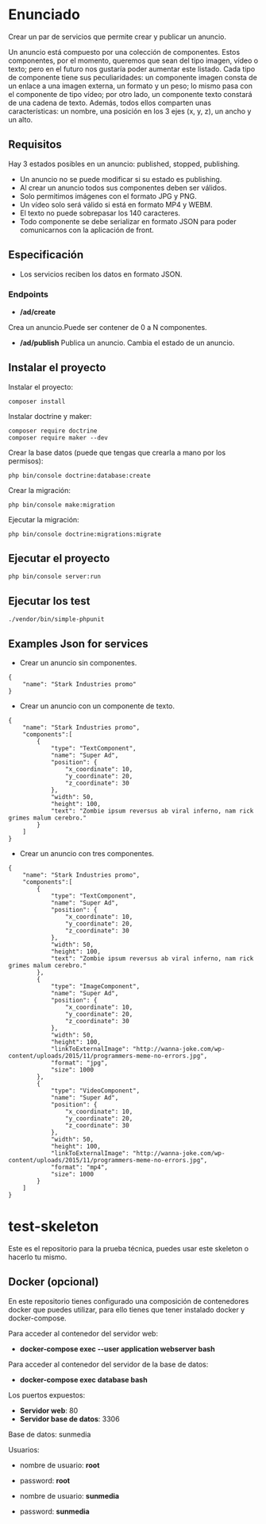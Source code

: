 # Enunciado

Crear un par de servicios que permite crear y publicar un anuncio. 

Un anuncio está compuesto por una colección de componentes. Estos componentes, por el
momento, queremos que sean del tipo imagen, vídeo o texto; pero en el futuro nos gustaría poder
aumentar este listado. Cada tipo de componente tiene sus peculiaridades: un componente imagen
consta de un enlace a una imagen externa, un formato y un peso; lo mismo pasa con el componente
de tipo vídeo; por otro lado, un componente texto constará de una cadena de texto. Además, todos
ellos comparten unas características: un nombre, una posición en los 3 ejes (x, y, z), un ancho y un
alto.

## Requisitos

Hay 3 estados posibles en un anuncio: published, stopped, publishing.

* Un anuncio no se puede modificar si su estado es publishing.
* Al crear un anuncio todos sus componentes deben ser válidos.
* Solo permitimos imágenes con el formato JPG y PNG.
* Un vídeo solo será válido si está en formato MP4 y WEBM.
* El texto no puede sobrepasar los 140 caracteres.
* Todo componente se debe serializar en formato JSON para poder comunicarnos con la
aplicación de front.

## Especificación
* Los servicios reciben los datos en formato JSON.


### Endpoints

* **/ad/create**

Crea un anuncio.Puede ser contener de 0 a N componentes. 

* **/ad/publish**
Publica un anuncio. Cambia el estado de un anuncio.

## Instalar el proyecto

Instalar el proyecto:

```
composer install
``` 

Instalar doctrine y maker:

```
composer require doctrine
composer require maker --dev
```

Crear la base datos (puede que tengas que crearla a mano por los permisos):

```
php bin/console doctrine:database:create
```

Crear la migración:

```
php bin/console make:migration
```

Ejecutar la migración:
```
php bin/console doctrine:migrations:migrate
```

## Ejecutar el proyecto

```
php bin/console server:run
``` 
 
## Ejecutar los test

```
./vendor/bin/simple-phpunit
```
 
## Examples Json for services

* Crear un anuncio sin componentes.
```
{
	"name": "Stark Industries promo"
}
```
* Crear un anuncio con un componente de texto.

```
{
	"name": "Stark Industries promo",
	"components":[
		{
			"type": "TextComponent",
			"name": "Super Ad",
            "position": {
                "x_coordinate": 10,
                "y_coordinate": 20,
                "z_coordinate": 30                
            },
            "width": 50,
            "height": 100,
            "text": "Zombie ipsum reversus ab viral inferno, nam rick grimes malum cerebro."
		}
	]
}
```

* Crear un anuncio con tres componentes.

```
{
	"name": "Stark Industries promo",
	"components":[
		{
			"type": "TextComponent",
			"name": "Super Ad",
            "position": {
                "x_coordinate": 10,
                "y_coordinate": 20,
                "z_coordinate": 30                
            },
            "width": 50,
            "height": 100,
            "text": "Zombie ipsum reversus ab viral inferno, nam rick grimes malum cerebro."
		},
		{
			"type": "ImageComponent",
			"name": "Super Ad",
            "position": {
                "x_coordinate": 10,
                "y_coordinate": 20,
                "z_coordinate": 30                
            },
            "width": 50,
            "height": 100,
            "linkToExternalImage": "http://wanna-joke.com/wp-content/uploads/2015/11/programmers-meme-no-errors.jpg",
            "format": "jpg",
            "size": 1000
		},
		{
			"type": "VideoComponent",
			"name": "Super Ad",
            "position": {
                "x_coordinate": 10,
                "y_coordinate": 20,
                "z_coordinate": 30                
            },
            "width": 50,
            "height": 100,
            "linkToExternalImage": "http://wanna-joke.com/wp-content/uploads/2015/11/programmers-meme-no-errors.jpg",
            "format": "mp4",
            "size": 1000
		}
	]
}
```


# test-skeleton

Este es el repositorio para la prueba técnica, puedes usar este skeleton o hacerlo tu mismo.


## Docker (opcional)

En este repositorio tienes configurado una composición de contenedores docker que puedes utilizar, para ello tienes que tener instalado docker y docker-compose.

Para acceder al contenedor del servidor web: 

  - **docker-compose exec --user application webserver bash**
  
Para acceder al contenedor del servidor de la base de datos: 

  - **docker-compose exec database bash**
  
Los puertos expuestos:

  - **Servidor web**: 80
  - **Servidor base de datos**: 3306
  
Base de datos: sunmedia

Usuarios:

  - nombre de usuario: **root**
  - password: **root**
  

  - nombre de usuario: **sunmedia**
  - password: **sunmedia**
  
  
